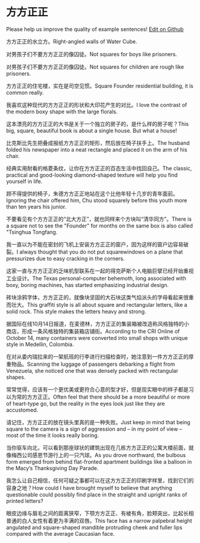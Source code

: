# 方方正正

Please help us improve the quality of example sentences! [Edit on Github](https://github.com/jiyushe/jiyu-example-sentence-source/blob/main/chinese/fangfangzhengzheng.md)

<p><span class="chinese">方方正正的水立方。</span><span class="english">Right-angled walls of Water Cube.</span></p>

<p><span class="chinese">对男孩子们不要方方正正的像囚徒。</span><span class="english">Not squares for boys like prisoners.</span></p>

<p><span class="chinese">对男孩子们不要方方正正的像囚徒。</span><span class="english">Not squares for children are rough like prisoners.</span></p>

<p><span class="chinese">方方正正的住宅楼，实在是司空见惯。</span><span class="english">Square Founder residential building, it is common really.</span></p>

<p><span class="chinese">我喜欢这种现代的方方正正的形状和大印花产生的对比。</span><span class="english">I love the contrast of the modern boxy shape with the large florals.</span></p>

<p><span class="chinese">这本漂亮的方方正正的大书是关于一个独立的房子的，是什么样的房子呢？</span><span class="english">This big, square, beautiful book is about a single house. But what a house!</span></p>

<p><span class="chinese">比克斯比先生把叠成报纸方方正正的矩形，然后放在椅子扶手上。</span><span class="english">The husband folded his newspaper into a neat rectangle and placed it on the arm of his chair.</span></p>

<p><span class="chinese">经典实用耐看的格菱条纹，让你在方方正正的百态生活中找回自己。</span><span class="english">The classic, practical and good-looking diamond-shaped texture will help you find yourself in life.</span></p>

<p><span class="chinese">顾不得提供的椅子，朱德方方正正地站在这个比他年轻十几岁的青年面前。</span><span class="english">Ignoring the chair offered him, Chu stood squarely before this youth more than ten years his junior.</span></p>

<p><span class="chinese">不要看见有个方方正正的“北大方正”，就也同样来个方块叫“清华同方”。</span><span class="english">There is a square not to see the "Founder" for months on the same box is also called "Tsinghua Tongfang.</span></p>

<p><span class="chinese">我一直以为不能在密封的飞机上安装方方正正的窗户，因为这样的窗户边容易破裂。</span><span class="english">I always thought that you do not put squarewindows on a plane that pressurizes due to easy cracking in the corners.</span></p>

<p><span class="chinese">这家一直与方方正正的乏味机型联系在一起的得克萨斯个人电脑巨擘已经开始重视工业设计。</span><span class="english">The Texas personal-computer behemoth, long associated with boxy, boring machines, has started emphasizing industrial design.</span></p>

<p><span class="chinese">砖块涂鸦字体，方方正正的，就像块坚固的大石块这类气焰派头的字母看起来很重而壮大。</span><span class="english">This graffiti style is all about square and rectangular letters, like a solid rock. This style makes the letters heavy and strong.</span></p>

<p><span class="chinese">据国际在线10月14日报道，在麦德林，方方正正的集装箱被改造称风格独特的小商店，形成一条风格独特的集装箱店铺街。</span><span class="english">According to the CRI Online of October 14, many containers were converted into small shops with unique style in Medellin, Colombia.</span></p>

<p><span class="chinese">在对从委内瑞拉来的一架航班的行李进行扫描检查时，她注意到一件方方正正的厚重物品。</span><span class="english">Scanning the luggage of passengers debarking a flight from Venezuela, she noticed one that was densely packed with rectangular shapes.</span></p>

<p><span class="chinese">常常觉得，应该有一个更优美或更符合心意的型才好，但是现实眼中的样子都是习以为常的方方正正。</span><span class="english">Often feel that there should be a more beautiful or more of heart-type go, but the reality in the eyes look just like they are accustomed.</span></p>

<p><span class="chinese">请记住，方方正正的放在镜头里真的是一种失败。</span><span class="english">Just keep in mind that being square to the camera is a sign of aggression and – in my point of view – most of the time it looks really boring.</span></p>

<p><span class="chinese">当你驱车向北，可以看到那座球状的建筑出现在几栋方方正正的公寓大楼前面，就像梅西公司感恩节游行上的一只汽球。</span><span class="english">As you drove northward, the bulbous form emerged from behind flat-fronted apartment buildings like a balloon in the Macy’s Thanksgiving Day Parade.</span></p>

<p><span class="chinese">我怎么让自己相信，任何可疑之事都可以在这方方正正的印刷字样里，找到它们的容身之地？</span><span class="english">How could I have brought myself to believe that anything questionable could possibly find place in the straight and upright ranks of printed letters?</span></p>

<p><span class="chinese">眼皮边缘与眉毛之间的距离狭窄，下颚方方正正、有棱有角，脸颊突出，比起长相普通的白人女性有着更为丰满的双唇。</span><span class="english">This face has a narrow palpebral height angulated and square-shaped mandible protruding cheek and fuller lips compared with the average Caucasian face.</span></p>

